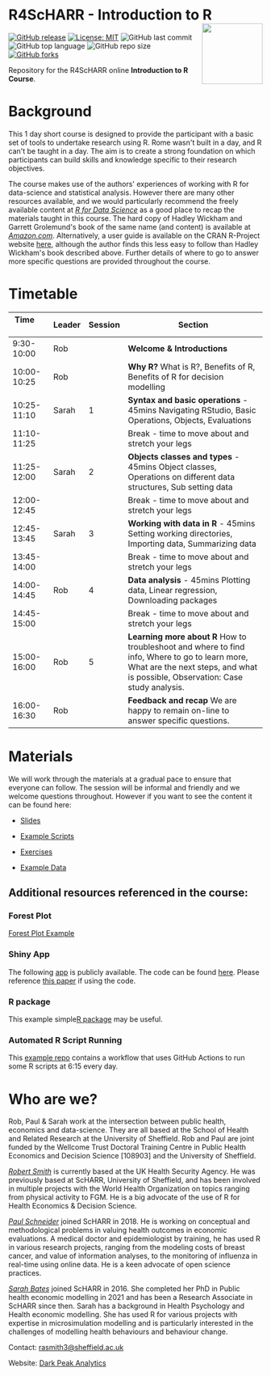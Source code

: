 # R4ScHARR - Introduction to R <img src="https://github.com/RobertASmith/darkpeak/blob/main/man/figures/logo_concise.PNG" align="right" width="120" />

[![GitHub release](https://img.shields.io/badge/R-HEDS-green)](https://img.shields.io/badge/R-hello-green)
[![License: MIT](https://img.shields.io/badge/License-MIT-yellow.svg)](https://opensource.org/licenses/MIT)
![GitHub last commit](https://img.shields.io/github/last-commit/ScHARR-PHEDS/R4ScHARR?color=red&style=plastic)
![GitHub top language](https://img.shields.io/github/languages/top/ScHARR-PHEDS/R4ScHARR?style=plastic)
![GitHub repo size](https://img.shields.io/github/repo-size/ScHARR-PHEDS/R4ScHARR?style=plastic)
[![GitHub forks](https://img.shields.io/github/forks/ScHARR-PHEDS/R4ScHARR?style=social&label=Fork&maxAge=2592000)](https://GitHub.com/ScHARR-PHEDS/R4ScHARR/network/)

Repository for the R4ScHARR online **Introduction to R Course**. 

# Background

This 1 day short course is designed to provide the participant with a basic set of tools to undertake research using R. Rome wasn't built in a day, and R can't be taught in a day. The aim is to create a strong foundation on which participants can build skills and knowledge specific to their research objectives.

The course makes use of the authors' experiences of working with R for data-science and statistical analysis. However there are many other resources available, and we would particularly recommend the freely available content at *[R for Data Science](https://r4ds.had.co.nz/)* as a good place to recap the materials taught in this course. The hard copy of Hadley Wickham and Garrett Grolemund's book of the same name (and content) is available at *[Amazon.com](https://r4ds.had.co.nz/)*. Alternatively, a user guide is available on the CRAN R-Project website [here](https://cran.r-project.org/doc/manuals/r-release/R-intro.html), although the author finds this less easy to follow than Hadley Wickham's book described above. Further details of where to go to answer more specific questions are provided throughout the course.

# Timetable

Time &nbsp; &nbsp; &nbsp; &nbsp; &nbsp; &nbsp; &nbsp; &nbsp; &nbsp; &nbsp;|Leader|Session|Section                                                                                                                                                                      
------------------|---------|-----------|-----------------------------
9:30-10:00 | Rob   |         | **Welcome & Introductions**                                                                                                                                                     
10:00-10:25| Rob   |         | **Why R?** What is R?, Benefits of R, Benefits of R for decision modelling                                                                                                       
10:25-11:10| Sarah | 1 |**Syntax and basic operations** - 45mins Navigating RStudio, Basic Operations, Objects, Evaluations                                                                              
11:10-11:25|      |         |Break - time to move about and stretch your legs                                                                                                                                                                
11:25-12:00| Sarah | 2 |**Objects classes and types** - 45mins Object classes, Operations on different data structures, Sub setting data                                                                 
12:00-12:45|      |         |Break - time to move about and stretch your legs                                                                                                                                                                
12:45-13:45| Sarah | 3 |**Working with data in R** - 45mins Setting working directories, Importing data, Summarizing data                                                                                
13:45-14:00|      |         |Break - time to move about and stretch your legs                                                                                                                                                                 
14:00-14:45| Rob   | 4 |**Data analysis** - 45mins Plotting data, Linear regression, Downloading packages                                                                                                
14:45-15:00|      |         |Break - time to move about and stretch your legs                                                                                                                                                               
15:00-16:00| Rob   | 5 |**Learning more about R** How to troubleshoot and where to find info, Where to go to learn more, What are the next steps, and what is possible, Observation: Case study analysis.
16:00-16:30| Rob   |         |**Feedback and recap** We are happy to remain on-line to answer specific questions. 

# Materials

We will work through the materials at a gradual pace to ensure that everyone can follow. The session will be informal and friendly and we welcome questions throughout. However if you want to see the content it can be found here:

- [Slides](https://github.com/ScHARR-PHEDS/R4ScHARR/blob/master/presentations/Intro%20to%20R%20230322.pptx.pdf)

- [Example Scripts](https://github.com/ScHARR-PHEDS/R4ScHARR/tree/master/scripts)

- [Exercises](https://github.com/ScHARR-PHEDS/R4ScHARR/tree/master/Exercises)

- [Example Data](https://github.com/ScHARR-PHEDS/R4ScHARR/tree/master/data)

## Additional resources referenced in the course:

### Forest Plot

[Forest Plot Example](https://github.com/ScHARR-PHEDS/R4ScHARR/tree/master/scripts/forestplots_example.R)

### Shiny App

The following [app](https://darkpeakanalytics.shinyapps.io/sadm-mk2/) is publicly available. The code can be found [here](https://github.com/bitowaqr/sadm-mk2-demo). Please reference [this paper](https://wellcomeopenresearch.org/articles/5-69) if using the code.

### R package

This example simple[R package](https://github.com/RobertASmith/darkpeak) may be useful.

### Automated R Script Running

This [example repo](https://github.com/RobertASmith/scheduled-commit-action) 
contains a workflow that uses GitHub Actions to run some R scripts at 6:15 every day.



# Who are we?

Rob, Paul & Sarah work at the intersection between public health, economics and data-science. They are all based at the School of Health and Related Research at the University of Sheffield. Rob and Paul are joint funded by the Wellcome Trust Doctoral Training Centre in Public Health Economics and Decision Science [108903] and the University of Sheffield.

*[Robert Smith](https://www.linkedin.com/in/robert-smith-53b28438/)* is currently based at the UK Health Security Agency. He was previously based at ScHARR, University of Sheffield, and has been involved in multiple projects with the World Health Organization on topics ranging from physical activity to FGM. He is a big advocate of the use of R for Health Economics & Decision Science.

*[Paul Schneider](https://bitowaqr.github.io/)* joined ScHARR in 2018. He is working on conceptual and methodological problems in valuing health outcomes in economic evaluations. A medical doctor and epidemiologist by training, he has used R in various research projects, ranging from the modeling costs of breast cancer, and value of information analyses, to the monitoring of influenza in real-time using online data. He is a keen advocate of open science practices.

*[Sarah Bates](https://www.linkedin.com/in/sarah-bates-647ab9145/)* joined ScHARR in 2016. She completed her PhD in Public health economic modelling in 2021 and has been a Research Associate in ScHARR since then. Sarah has a background in Health Psychology and Health economic modelling. She has used R for various projects with expertise in microsimulation modelling and is particularly interested in the challenges of modelling health behaviours and behaviour change.

Contact:   rasmith3@sheffield.ac.uk

Website: [Dark Peak Analytics](https://www.darkpeakanalytics.com)




